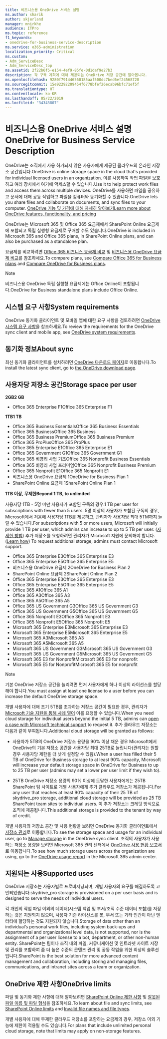 ```yaml
---
title: 비즈니스용 OneDrive 서비스 설명
ms.author: sharik
author: skjerland
manager: mnirkhe
audience: ITPro
ms.topic: reference
f1_keywords:
- onedrive-for-business-service-description
ms.service: o365-administration
localization_priority: Critical
ms.custom:
- Adm_ServiceDesc
- Adm_ServiceDesc_top
ms.assetid: 2f22b6f5-e154-4ef9-85fe-0d1daf9e27b3
description: 각 구독 계획에 대해 제공되는 OneDrive 저장 공간에 알아봅니다.
ms.openlocfilehash: 9280f791446560185aaf500dc7bed6ef24568728
ms.sourcegitcommit: 15e92292209454f6778bfef26ecab96bfc71ef5f
ms.translationtype: HT
ms.contentlocale: ko-KR
ms.lasthandoff: 05/22/2019
ms.locfileid: "34343807"
---
```

# <a name="onedrive-for-business-service-description"></a><span data-ttu-id="d8832-103">비즈니스용 OneDrive 서비스 설명</span><span class="sxs-lookup"><span data-stu-id="d8832-103">OneDrive for Business Service Description</span></span>

<span data-ttu-id="d8832-104">OneDrive는 조직에서 사용 허가되지 않은 사용자에게 제공된 클라우드의 온라인 저장소 공간입니다.</span><span class="sxs-lookup"><span data-stu-id="d8832-104">OneDrive is online storage space in the cloud that's provided for individual licensed users in an organization.</span></span> <span data-ttu-id="d8832-105">이를 사용하여 작업 파일을 보호하고 여러 장치에서 여기에 액세스할 수 있습니다.</span><span class="sxs-lookup"><span data-stu-id="d8832-105">Use it to help protect work files and access them across multiple devices.</span></span> <span data-ttu-id="d8832-106">OneDrive를 사용하면 파일을 공유하고 문서에 대해 공동 작업하고 파일을 컴퓨터와 동기화할 수 있습니다.</span><span class="sxs-lookup"><span data-stu-id="d8832-106">OneDrive lets you share files and collaborate on documents, and sync files to your computer.</span></span> [<span data-ttu-id="d8832-107">OneDrive 기능 및 가격에 대해 자세히 알아보기</span><span class="sxs-lookup"><span data-stu-id="d8832-107">Learn more about OneDrive features, functionality, and pricing</span></span>](https://go.microsoft.com/fwlink/?linkid=850345) 
  
<span data-ttu-id="d8832-108">OneDrive는 Microsoft 365 및 Office 365 요금제에서 SharePoint Online 요금제에 포함되고 독립 실행형 요금제로 구매할 수도 있습니다.</span><span class="sxs-lookup"><span data-stu-id="d8832-108">OneDrive is included in Microsoft 365 and Office 365 plans, in SharePoint Online plans, and can also be purchased as a standalone plan.</span></span> 
    
<span data-ttu-id="d8832-109">요금제를 비교하려면 [Office 365 비즈니스 요금제 비교](https://go.microsoft.com/fwlink/?linkid=799177) 및 [비즈니스용 OneDrive 요금제 비교](https://products.office.com/ko-KR/onedrive-for-business/compare-onedrive-for-business-plans)를 참조하세요.</span><span class="sxs-lookup"><span data-stu-id="d8832-109">To compare plans, see [Compare Office 365 for Business plans](https://go.microsoft.com/fwlink/?linkid=799177) and [Compare OneDrive for Business plans](https://products.office.com/en-us/onedrive-for-business/compare-onedrive-for-business-plans).</span></span> 
  
> [!NOTE]
> <span data-ttu-id="d8832-110">비즈니스용 OneDrive 독립 실행형 요금제에는 Office Online이 포함됩니다.</span><span class="sxs-lookup"><span data-stu-id="d8832-110">OneDrive for Business standalone plans include Office Online.</span></span> 
  
## <a name="system-requirements"></a><span data-ttu-id="d8832-111">시스템 요구 사항</span><span class="sxs-lookup"><span data-stu-id="d8832-111">System requirements</span></span>

<span data-ttu-id="d8832-112">OneDrive 동기화 클라이언트 및 모바일 앱에 대한 요구 사항을 검토하려면 [OneDrive 시스템 요구 사항](https://go.microsoft.com/fwlink/?linkid=837584)을 참조하세요.</span><span class="sxs-lookup"><span data-stu-id="d8832-112">To review the requirements for the OneDrive sync client and mobile app, see [OneDrive system requirements](https://go.microsoft.com/fwlink/?linkid=837584).</span></span>
  
## <a name="about-sync"></a><span data-ttu-id="d8832-113">동기화 정보</span><span class="sxs-lookup"><span data-stu-id="d8832-113">About sync</span></span>

<span data-ttu-id="d8832-114">최신 동기화 클라이언트를 설치하려면 [OneDrive 다운로드 페이지](https://onedrive.live.com/about/download/)로 이동합니다.</span><span class="sxs-lookup"><span data-stu-id="d8832-114">To install the latest sync client, go to [the OneDrive download page](https://onedrive.live.com/about/download/).</span></span> 
  
## <a name="storage-space-per-user"></a><span data-ttu-id="d8832-115">사용자당 저장소 공간</span><span class="sxs-lookup"><span data-stu-id="d8832-115">Storage space per user</span></span>

<span data-ttu-id="d8832-116">**2GB**</span><span class="sxs-lookup"><span data-stu-id="d8832-116">**2 GB**</span></span>

- <span data-ttu-id="d8832-117">Office 365 Enterprise F1</span><span class="sxs-lookup"><span data-stu-id="d8832-117">Office 365 Enterprise F1</span></span>

<span data-ttu-id="d8832-118">**1TB**</span><span class="sxs-lookup"><span data-stu-id="d8832-118">**1 TB**</span></span>

- <span data-ttu-id="d8832-119">Office 365 Business Essentials</span><span class="sxs-lookup"><span data-stu-id="d8832-119">Office 365 Business Essentials</span></span>
- <span data-ttu-id="d8832-120">Office 365 Business</span><span class="sxs-lookup"><span data-stu-id="d8832-120">Office 365 Business</span></span>
- <span data-ttu-id="d8832-121">Office 365 Business Premium</span><span class="sxs-lookup"><span data-stu-id="d8832-121">Office 365 Business Premium</span></span>
- <span data-ttu-id="d8832-122">Office 365 ProPlus</span><span class="sxs-lookup"><span data-stu-id="d8832-122">Office 365 ProPlus</span></span>
- <span data-ttu-id="d8832-123">Office 365 Enterprise E1</span><span class="sxs-lookup"><span data-stu-id="d8832-123">Office 365 Enterprise E1</span></span>
- <span data-ttu-id="d8832-124">Office 365 Government G1</span><span class="sxs-lookup"><span data-stu-id="d8832-124">Office 365 Government G1</span></span>
- <span data-ttu-id="d8832-125">Office 365 비영리 사업 기초</span><span class="sxs-lookup"><span data-stu-id="d8832-125">Office 365 Nonprofit Business Essentials</span></span>
- <span data-ttu-id="d8832-126">Office 365 비영리 사업 프리미엄</span><span class="sxs-lookup"><span data-stu-id="d8832-126">Office 365 Nonprofit Business Premium</span></span>
- <span data-ttu-id="d8832-127">Office 365 Nonprofit E1</span><span class="sxs-lookup"><span data-stu-id="d8832-127">Office 365 Nonprofit E1</span></span>
- <span data-ttu-id="d8832-128">비즈니스용 OneDrive 요금제 1</span><span class="sxs-lookup"><span data-stu-id="d8832-128">OneDrive for Business Plan 1</span></span>
- <span data-ttu-id="d8832-129">SharePoint Online 요금제 1</span><span class="sxs-lookup"><span data-stu-id="d8832-129">SharePoint Online Plan 1</span></span>

<span data-ttu-id="d8832-130">**1TB 이상, 무제한**</span><span class="sxs-lookup"><span data-stu-id="d8832-130">**Beyond 1 TB, to unlimited**</span></span>
 
<span data-ttu-id="d8832-131">사용자당 1TB - 5명 미만 사용자가 포함된 구독의 경우.</span><span class="sxs-lookup"><span data-stu-id="d8832-131">1 TB per user for subscriptions with fewer than 5 users.</span></span> <span data-ttu-id="d8832-132">5명 이상의 사용자가 포함된 구독의 경우, Microsoft에서 처음에 사용자당 1TB를 제공하고, 관리자가 사용자당 최대 5TM까지 늘릴 수 있습니다.</span><span class="sxs-lookup"><span data-stu-id="d8832-132">For subscriptions with 5 or more users, Microsoft will initially provide 1 TB per user, which admins can increase to up to 5 TB per user.</span></span> <span data-ttu-id="d8832-133">([자세한 방법](/onedrive/set-default-storage-space)) 추가 저장소를 요청하려면 관리자가 Microsoft 지원에 문의해야 합니다.</span><span class="sxs-lookup"><span data-stu-id="d8832-133">([Learn how](/onedrive/set-default-storage-space)) To request additional storage, admins must contact Microsoft support.</span></span> 

- <span data-ttu-id="d8832-134">Office 365 Enterprise E3</span><span class="sxs-lookup"><span data-stu-id="d8832-134">Office 365 Enterprise E3</span></span>
- <span data-ttu-id="d8832-135">Office 365 Enterprise E5</span><span class="sxs-lookup"><span data-stu-id="d8832-135">Office 365 Enterprise E5</span></span>
- <span data-ttu-id="d8832-136">비즈니스용 OneDrive 요금제 2</span><span class="sxs-lookup"><span data-stu-id="d8832-136">OneDrive for Business Plan 2</span></span>
- <span data-ttu-id="d8832-137">SharePoint Online 요금제 2</span><span class="sxs-lookup"><span data-stu-id="d8832-137">SharePoint Online Plan 2</span></span>
- <span data-ttu-id="d8832-138">Office 365 Enterprise E3</span><span class="sxs-lookup"><span data-stu-id="d8832-138">Office 365 Enterprise E3</span></span>
- <span data-ttu-id="d8832-139">Office 365 Enterprise E5</span><span class="sxs-lookup"><span data-stu-id="d8832-139">Office 365 Enterprise E5</span></span>
- <span data-ttu-id="d8832-140">Office 365 A1</span><span class="sxs-lookup"><span data-stu-id="d8832-140">Office 365 A1</span></span>
- <span data-ttu-id="d8832-141">Office 365 A3</span><span class="sxs-lookup"><span data-stu-id="d8832-141">Office 365 A3</span></span>
- <span data-ttu-id="d8832-142">Office 365 A5</span><span class="sxs-lookup"><span data-stu-id="d8832-142">Office 365 A5</span></span>
- <span data-ttu-id="d8832-143">Office 365 US Government G3</span><span class="sxs-lookup"><span data-stu-id="d8832-143">Office 365 US Government G3</span></span>
- <span data-ttu-id="d8832-144">Office 365 US Government G5</span><span class="sxs-lookup"><span data-stu-id="d8832-144">Office 365 US Government G5</span></span>
- <span data-ttu-id="d8832-145">Office 365 Nonprofit E3</span><span class="sxs-lookup"><span data-stu-id="d8832-145">Office 365 Nonprofit E3</span></span> 
- <span data-ttu-id="d8832-146">Office 365 Nonprofit E5</span><span class="sxs-lookup"><span data-stu-id="d8832-146">Office 365 Nonprofit E5</span></span> 
- <span data-ttu-id="d8832-147">Microsoft 365 Enterprise E3</span><span class="sxs-lookup"><span data-stu-id="d8832-147">Microsoft 365 Enterprise E3</span></span>
- <span data-ttu-id="d8832-148">Microsoft 365 Enterprise E5</span><span class="sxs-lookup"><span data-stu-id="d8832-148">Microsoft 365 Enterprise E5</span></span>
- <span data-ttu-id="d8832-149">Microsoft 365 A3</span><span class="sxs-lookup"><span data-stu-id="d8832-149">Microsoft 365 A3</span></span>
- <span data-ttu-id="d8832-150">Microsoft 365 A5</span><span class="sxs-lookup"><span data-stu-id="d8832-150">Microsoft 365 A5</span></span>
- <span data-ttu-id="d8832-151">Microsoft 365 US Government G3</span><span class="sxs-lookup"><span data-stu-id="d8832-151">Microsoft 365 US Government G3</span></span>
- <span data-ttu-id="d8832-152">Microsoft 365 US Government G5</span><span class="sxs-lookup"><span data-stu-id="d8832-152">Microsoft 365 US Government G5</span></span>
- <span data-ttu-id="d8832-153">Microsoft 365 E3 for Nonprofit</span><span class="sxs-lookup"><span data-stu-id="d8832-153">Microsoft 365 E3 for nonprofit</span></span>
- <span data-ttu-id="d8832-154">Microsoft 365 E5 for Nonprofit</span><span class="sxs-lookup"><span data-stu-id="d8832-154">Microsoft 365 E5 for nonprofit</span></span>

  
> [!NOTE]
> <span data-ttu-id="d8832-155">기본 OneDrive 저장소 공간을 늘리려면 먼저 사용자에게 하나 이상의 라이선스를 할당해야 합니다.</span><span class="sxs-lookup"><span data-stu-id="d8832-155">You must assign at least one license to a user before you can increase the default OneDrive storage space.</span></span> 
  
<span data-ttu-id="d8832-156">개별 사용자에 대해 초기 5TB를 초과하는 저장소 공간이 필요한 경우, 관리자가 [Microsoft 기술 지원을 통해 사례 열어](https://go.microsoft.com/fwlink/?linkid=869559) 이를 요청할 수 있습니다.</span><span class="sxs-lookup"><span data-stu-id="d8832-156">When you need cloud storage for individual users beyond the initial 5 TB, admins can [open a case with Microsoft technical support](https://go.microsoft.com/fwlink/?linkid=869559) to request it.</span></span> <span data-ttu-id="d8832-157">추가 클라우드 저장소는 다음과 같이 부여됩니다.</span><span class="sxs-lookup"><span data-stu-id="d8832-157">Additional cloud storage will be granted as follows:</span></span> 
  
- <span data-ttu-id="d8832-158">사용자가 5TB의 OneDrive 저장소 용량을 90% 이상 채운 경우 Microsoft에서 OneDrive의 기본 저장소 공간을 사용자당 최대 25TB로 늘립니다(관리자는 원할 경우 사용자당 제한을 더 낮게 설정할 수 있음).</span><span class="sxs-lookup"><span data-stu-id="d8832-158">When a user has filled their 5 TB of OneDrive for Business storage to at least 90% capacity, Microsoft will increase your default storage space in OneDrive for Business to up to 25 TB per user (admins may set a lower per user limit if they wish to).</span></span> 
    
- <span data-ttu-id="d8832-159">25TB OneDrive 저장소 용량의 90% 이상에 도달한 사용자에게는 25TB SharePoint 팀 사이트로 개별 사용자에게 추가 클라우드 저장소가 제공됩니다.</span><span class="sxs-lookup"><span data-stu-id="d8832-159">For any user that reaches at least 90% capacity of their 25 TB of skydrive_pro storage, additional cloud storage will be provided as 25 TB SharePoint team sites to individual users.</span></span> <span data-ttu-id="d8832-160">이 추가 저장소는 크레딧 방식으로 조직에 제공됩니다.</span><span class="sxs-lookup"><span data-stu-id="d8832-160">This additional storage is provided to the tenant by way of credit.</span></span>
    
<span data-ttu-id="d8832-161">개별 사용자의 저장소 공간 및 사용 현황을 보려면 OneDrive 동기화 클라이언트에서 [저장소 관리](https://support.office.com/article/31519161-059C-4764-B6F8-F5CD29F7FE68)로 이동합니다.</span><span class="sxs-lookup"><span data-stu-id="d8832-161">To see the storage space and usage for an individual user, go to [Manage storage](https://support.office.com/article/31519161-059C-4764-B6F8-F5CD29F7FE68) in the OneDrive sync client.</span></span> <span data-ttu-id="d8832-162">조직의 사용자가 사용하는 저장소 용량을 보려면 Microsoft 365 관리 센터에서 [OneDrive 사용 현황 보고서](/office365/admin/activity-reports/onedrive-for-business-usage)로 이동합니다.</span><span class="sxs-lookup"><span data-stu-id="d8832-162">To see how much storage users across the organization are using, go to the [OneDrive usage report](/office365/admin/activity-reports/onedrive-for-business-usage) in the Microsoft 365 admin center.</span></span> 
   
## <a name="supported-uses"></a><span data-ttu-id="d8832-163">지원되는 사용</span><span class="sxs-lookup"><span data-stu-id="d8832-163">Supported uses</span></span>

<span data-ttu-id="d8832-164">OneDrive 저장소는 사용자별로 프로비저닝되며, 개별 사용자의 요구를 해결하도록 고안되었습니다.</span><span class="sxs-lookup"><span data-stu-id="d8832-164">skydrive_pro storage is provisioned on a per user basis and is designed to serve the needs of individual users.</span></span>
  
<span data-ttu-id="d8832-165">각 개인의 작업 파일 이외의 데이터(시스템 백업 및 부서/조직 수준 데이터 포함)를 저장하는 것은 지원되지 않으며, 사용자 기준 라이선스를 봇, 부서 또는 기타 인간이 아닌 엔터티에 할당하는 것도 지원되지 않습니다.</span><span class="sxs-lookup"><span data-stu-id="d8832-165">Storage of data other than an individual’s personal work files, including system back-ups and departmental and organizational level data, is not supported, nor is the assignment of a per user license to a bot, department, or other non-human entity.</span></span> <span data-ttu-id="d8832-166">SharePoint는 팀이나 조직 내의 파일, 커뮤니케이션 및 인트라넷 사이트 저장 및 관리를 포함하여 좀 더 높은 수준의 콘텐츠 관리 및 공동 작업을 위한 최상의 솔루션입니다.</span><span class="sxs-lookup"><span data-stu-id="d8832-166">SharePoint is the best solution for more advanced content management and collaboration, including storing and managing files, communications, and intranet sites across a team or organization.</span></span>
  
## <a name="onedrive-limits"></a><span data-ttu-id="d8832-167">OneDrive 제한 사항</span><span class="sxs-lookup"><span data-stu-id="d8832-167">OneDrive limits</span></span>

<span data-ttu-id="d8832-168">파일 및 동기화 제한 사항에 대해 알아보려면 [SharePoint Online 제한 사항](/office365/servicedescriptions/sharepoint-online-service-description/sharepoint-online-limits) 및 [잘못된 파일 이름 및 파일 형식](https://support.office.com/article/64883a5d-228e-48f5-b3d2-eb39e07630fa)을 참조하세요.</span><span class="sxs-lookup"><span data-stu-id="d8832-168">To learn about file and sync limits, see [SharePoint Online limits](/office365/servicedescriptions/sharepoint-online-service-description/sharepoint-online-limits) and [Invalid file names and file types](https://support.office.com/article/64883a5d-228e-48f5-b3d2-eb39e07630fa).</span></span>
  
<span data-ttu-id="d8832-169">개별 사용자에 대해 무제한 클라우드 저장소를 포함하는 요금제의 경우, 저장소 이외 기능에 제한이 적용될 수도 있습니다.</span><span class="sxs-lookup"><span data-stu-id="d8832-169">For plans that include unlimited personal cloud storage, note that limits may apply on non-storage features.</span></span> 
  

